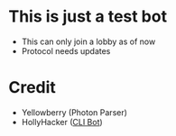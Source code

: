# This is just a test bot

- This can only join a lobby as of now
- Protocol needs updates

# Credit
- Yellowberry (Photon Parser)
- HollyHacker ([CLI Bot](https://github.com/holly-hacker/bulletforcehax/blob/cli-bot))
